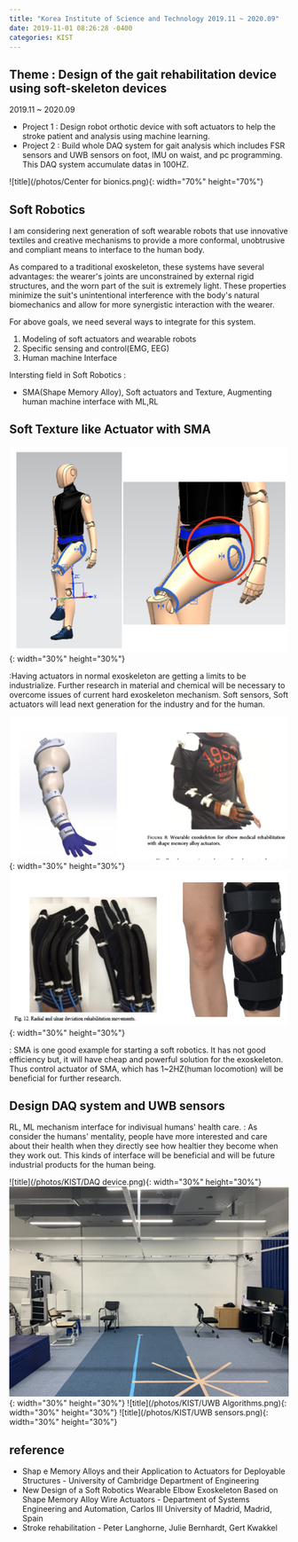 ```yaml
---
title: "Korea Institute of Science and Technology 2019.11 ~ 2020.09"
date: 2019-11-01 08:26:28 -0400
categories: KIST
---
```


## Theme : Design of the gait rehabilitation device using soft-skeleton devices
2019.11 ~ 2020.09

- Project 1 :  Design robot orthotic device with soft actuators to help the stroke patient and analysis using machine learning.
- Project 2 :  Build whole DAQ system for gait analysis which includes FSR sensors and UWB sensors on foot, IMU on waist, and pc programming. This DAQ system accumulate datas in 100HZ.

![title](/photos/Center for bionics.png){: width="70%" height="70%"}

## Soft Robotics

I am considering next generation of soft wearable robots that use innovative textiles and creative mechanisms to provide a more conformal, unobtrusive and compliant means to interface to the human body.

As compared to a traditional exoskeleton, these systems have several advantages: the wearer's joints are unconstrained by external rigid structures, and the worn part of the suit is extremely light.  These properties minimize the suit's unintentional interference with the body's natural biomechanics and allow for more synergistic interaction with the wearer.

For above goals, we need several ways to integrate for this system.

1. Modeling of soft actuators and wearable robots
2. Specific sensing and control(EMG, EEG)
3. Human machine Interface

Intersting field in Soft Robotics : 

- SMA(Shape Memory Alloy), Soft actuators and Texture, Augmenting human machine interface with ML,RL

## Soft Texture like Actuator with SMA

![title](/photos/kist_research3.png){: width="30%" height="30%"}

:Having actuators in normal exoskeleton are getting a limits to be industrialize. Further research in material and chemical will be necessary to overcome issues of current hard exoskeleton mechanism. Soft sensors, Soft actuators will lead next generation for the industry and for the human.

![title](/photos/kist_research1.png){: width="30%" height="30%"}
![title](/photos/kist_research2.png){: width="30%" height="30%"}

: SMA is one good example for starting a soft robotics. It has not good efficiency but, it will have cheap and powerful solution for the exoskeleton. Thus control actuator of SMA, which has 1~2HZ(human locomotion) will be beneficial for further research. 

## Design DAQ system and UWB sensors

RL, ML mechanism interface for indivisual humans' health care.
: As consider the humans' mentality, people have more interested and care about their health when they directly see how healtier they become when they work out. This kinds of interface will be beneficial and will be future industrial products for the human being.



![title](/photos/KIST/DAQ device.png){: width="30%" height="30%"}
![title](/photos/KIST/Testbed.png){: width="30%" height="30%"}
![title](/photos/KIST/UWB Algorithms.png){: width="30%" height="30%"}
![title](/photos/KIST/UWB sensors.png){: width="30%" height="30%"}




## reference

- Shap e Memory Alloys and their Application to Actuators for Deployable Structures - University of Cambridge Department of Engineering
- New Design of a Soft Robotics Wearable Elbow Exoskeleton Based on Shape Memory Alloy Wire Actuators - Department of Systems Engineering and Automation, Carlos III University of Madrid, Madrid, Spain
- Stroke rehabilitation - Peter Langhorne, Julie Bernhardt, Gert Kwakkel
